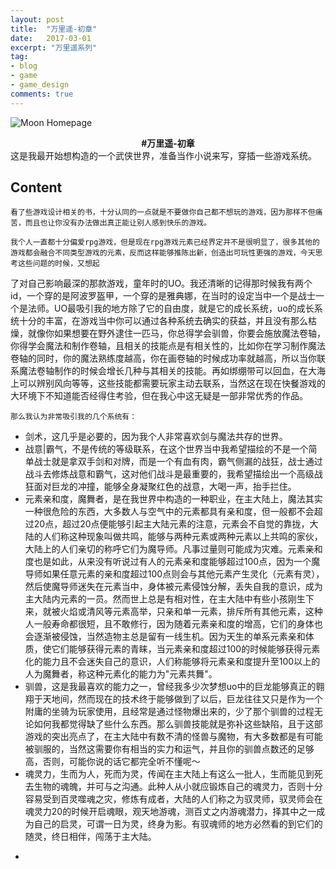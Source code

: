 ```yaml
---
layout: post
title:  "万里遥-初章"
date:   2017-03-01
excerpt: "万里遥系列"
tag:
- blog
- game
- game_design
comments: true
---
```


![Moon Homepage](https://cloud.githubusercontent.com/assets/754514/14509720/61c61058-01d6-11e6-93ab-0918515ecd56.png)    
    
<center><b>#万里遥-初章</b></center>
	这是我最开始想构造的一个武侠世界，准备当作小说来写，穿插一些游戏系统。

      

## Content 
	看了些游戏设计相关的书，十分认同的一点就是不要做你自己都不想玩的游戏，因为那样不但痛苦，而且也让你没有办法做出真正能让别人感到快乐的游戏。

	我个人一直都十分偏爱rpg游戏，但是现在rpg游戏元素已经界定并不是很明显了，很多其他的游戏都会融合不同类型游戏的元素，反而这样能够推陈出新，创造出可玩性更强的游戏，今天思考这些问题的时候，又想起
了对自己影响最深的那款游戏，童年时的UO。我还清晰的记得那时候我有两个id，一个穿的是阿波罗盔甲，一个穿的是雅典娜，在当时的设定当中一个是战士一个是法师。UO最吸引我的地方除了它的自由度，就是它的成长系统，uo的成长系统十分的丰富，在游戏当中你可以通过各种系统去确实的获益，并且没有那么枯燥，就像你如果想要在野外逮住一匹马，你总得学会驯兽，你要会施放魔法卷轴，你得学会魔法和制作卷轴，且相关的技能点是有相关性的，比如你在学习制作魔法卷轴的同时，你的魔法熟练度越高，你在画卷轴的时候成功率就越高，所以当你联系魔法卷轴制作的时候会增长几种与其相关的技能。再如绑绷带可以回血，在大海上可以辨别风向等等，这些技能都需要玩家主动去联系，当然这在现在快餐游戏的大环境下不知道能否经得住考验，但在我心中这无疑是一部非常优秀的作品。

	那么我认为非常吸引我的几个系统有：
* 剑术，这几乎是必要的，因为我个人非常喜欢剑与魔法共存的世界。
* 战意|霸气，不是传统的等级联系，在这个世界当中我希望描绘的不是一个简单战士就是拿双手剑和对牌，而是一个有血有肉，霸气侧漏的战狂，战士通过战斗去修炼战意和霸气，这对他们战斗是最重要的，我希望描绘出一个高级战狂面对巨龙的冲撞，能够全身凝聚红色的战意，大喝一声，抬手拦住。
* 元素亲和度，魔舞者，是在我世界中构造的一种职业，在主大陆上，魔法其实一种很危险的东西，大多数人与空气中的元素都具有亲和度，但一般都不会超过20点，超过20点便能够引起主大陆元素的注意，元素会不自觉的靠拢，大陆的人们称这种现象叫做共鸣，能够与两种元素或两种元素以上共鸣的家伙，大陆上的人们亲切的称呼它们为魔导师。凡事过量则可能成为灾难。元素亲和度也是如此，从来没有听说过有人的元素亲和度能够超过100点，因为一个魔导师如果任意元素的亲和度超过100点则会与其他元素产生灵化（元素有灵），然后使魔导师迷失在元素当中，身体被元素侵蚀分解，丢失自我的意识，成为主大陆内元素的一员。然而世上总是有相对性，在主大陆中有些小孩刚生下来，就被火焰或清风等元素高举，只亲和单一元素，排斥所有其他元素，这种人一般寿命都很短，且不敢修行，因为随着元素亲和度的增高，它们的身体也会逐渐被侵蚀，当然造物主总是留有一线生机。因为天生的单系元素亲和体质，使它们能够获得元素的青睐，当元素亲和度超过100的时候能够获得元素化的能力且不会迷失自己的意识，人们称能够将元素亲和度提升至100以上的人为魔舞者，称这种元素化的能力为"元素共舞"。
* 驯兽，这是我最喜欢的能力之一，曾经我多少次梦想uo中的巨龙能够真正的翱翔于天地间，然而现在的技术终于能够做到了以后，巨龙往往又只是作为一个附庸的坐骑为玩家使用，且经常是通过怪物爆出来的，少了那个驯兽的过程无论如何我都觉得缺了些什么东西。那么驯兽技能就是弥补这些缺陷，且于这部游戏的突出亮点了，在主大陆中有数不清的怪兽与魔物，有大多数都是有可能被驯服的，当然这需要你有相当的实力和运气，并且你的驯兽点数还的足够高，否则，可能你说的话它都完全听不懂呢～
* 魂灵力，生而为人，死而为灵，传闻在主大陆上有这么一批人，生而能见到死去生物的魂魄，并可与之沟通。此种人从小就应锻炼自己的魂灵力，否则十分容易受到百灵噬魂之灾，修炼有成者，大陆的人们称之为驭灵师，驭灵师会在魂灵力20的时候开启魂眼，观天地游魂，测百丈之内游魂潜力，择其中之一成为自己的启灵，可谓一日为灵，终身为影。有驭魂师的地方必然看的到它们的随灵，终日相伴，闯荡于主大陆。
        
-